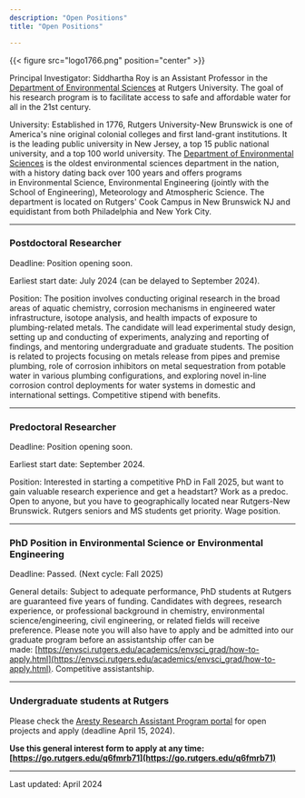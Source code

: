 ```yaml
---
description: "Open Positions"
title: "Open Positions"

---
```


{{< figure src="logo1766.png" position="center" >}}

Principal Investigator: Siddhartha Roy is an Assistant Professor in the [Department of Environmental Sciences](https://envsci.rutgers.edu/) at Rutgers University. The goal of his research program is to facilitate access to safe and affordable water for all in the 21st century.

University: Established in 1776, Rutgers University-New Brunswick is one of America's nine original colonial colleges and first land-grant institutions. It is the leading public university in New Jersey, a top 15 public national university, and a top 100 world university. The [Department of Environmental Sciences](https://envsci.rutgers.edu/) is the oldest environmental sciences department in the nation, with a history dating back over 100 years and offers programs in Environmental Science, Environmental Engineering (jointly with the School of Engineering), Meteorology and Atmospheric Science. The department is located on Rutgers' Cook Campus in New Brunswick NJ and equidistant from both Philadelphia and New York City.

------

### Postdoctoral Researcher

Deadline: Position opening soon.

Earliest start date: July 2024 (can be delayed to September 2024).

Position: The position involves conducting original research in the broad areas of aquatic chemistry, corrosion mechanisms in engineered water infrastructure, isotope analysis, and health impacts of exposure to plumbing-related metals. The candidate will lead experimental study design, setting up and conducting of experiments, analyzing and reporting of findings, and mentoring undergraduate and graduate students. The position is related to projects focusing on metals release from pipes and premise plumbing, role
of corrosion inhibitors on metal sequestration from potable water in various plumbing configurations, and exploring novel in-line corrosion control deployments for water systems in domestic and international settings. Competitive stipend with benefits.

------

### Predoctoral Researcher

Deadline: Position opening soon.

Earliest start date: September 2024.

Position: Interested in starting a competitive PhD in Fall 2025, but want to gain valuable research experience and get a headstart? Work as a predoc. Open to anyone, but you have to geographically located near Rutgers-New Brunswick. Rutgers seniors and MS students get priority. Wage position.

------

### PhD Position in Environmental Science or Environmental Engineering

Deadline: Passed. (Next cycle: Fall 2025)

General details: Subject to adequate performance, PhD students at Rutgers are guaranteed five years of funding. Candidates with degrees, research experience, or professional background in chemistry, environmental science/engineering, civil engineering, or related fields will receive preference. Please note you will also have to apply and be admitted into our graduate program before an assistantship offer can be made: [https://envsci.rutgers.edu/academics/envsci_grad/how-to-apply.html](https://envsci.rutgers.edu/academics/envsci_grad/how-to-apply.html). Competitive assistantship. 

------

### Undergraduate students at Rutgers

Please check the [Aresty Research Assistant Program portal](https://aresty.rutgers.edu/programs/research-assistant-program) for open projects and apply (deadline April 15, 2024).  

**Use this general interest form to apply at any time: [https://go.rutgers.edu/q6fmrb71](https://go.rutgers.edu/q6fmrb71)**

------

Last updated: April 2024
